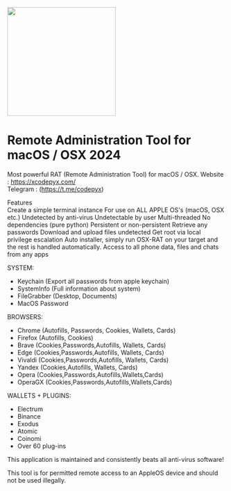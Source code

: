 
<img src="https://github.com/user-attachments/assets/2bd0a8ab-7bde-4998-afe2-e356aedf0790" width="250" height="250"> 

# Remote Administration Tool for macOS / OSX 2024
Most powerful RAT (Remote Administration Tool) for macOS / OSX. 
Website : https://xcodepyx.com/  
Telegram : (https://t.me/codepyx)

Features  
Create a simple terminal instance
For use on ALL APPLE OS's (macOS, OSX etc.)
Undetected by anti-virus
Undetectable by user
Multi-threaded
No dependencies (pure python)
Persistent or non-persistent
Retrieve any passwords
Download and upload files undetected
Get root via local privilege escalation
Auto installer, simply run OSX-RAT on your target and the rest is handled automatically.
Access to all phone data, files and chats from any apps


SYSTEM:  
- Keychain (Export all passwords from apple keychain)
- SystemInfo (Full information about system)
- FileGrabber (Desktop, Documents) 
- MacOS Password

BROWSERS:  
- Chrome (Autofills, Passwords, Cookies, Wallets, Cards)
- Firefox (Autofills, Cookies)
- Brave (Cookies,Passwords,Autofills, Wallets, Cards)
- Edge (Cookies,Passwords,Autofills, Wallets, Cards)
- Vivaldi (Cookies,Passwords,Autofills, Wallets, Cards)
- Yandex (Cookies,Autofills, Wallets, Cards)
- Opera (Cookies,Passwords,Autofills,Wallets,Cards)
- OperaGX (Cookies,Passwords,Autofills,Wallets,Cards)

WALLETS + PLUGINS:  
- Electrum
- Binance
- Exodus
- Atomic
- Coinomi 
- Over 60 plug-ins


This application is maintained and consistently beats all anti-virus software!

This tool is for permitted remote access to an AppleOS device and should not be used illegally.

